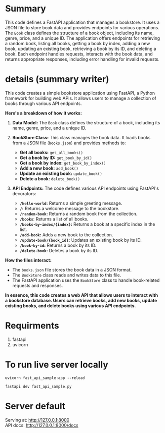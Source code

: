 # Summary
This code defines a FastAPI application that manages a bookstore. It uses a JSON file to store book data and provides endpoints for various operations. The `Book` class defines the structure of a book object, including its name, genre, price, and a unique ID. The application offers endpoints for retrieving a random book, listing all books, getting a book by index, adding a new book, updating an existing book, retrieving a book by its ID, and deleting a book. Each endpoint handles requests, interacts with the book data, and returns appropriate responses, including error handling for invalid requests. 

# details (summary writer)
This code creates a simple bookstore application using FastAPI, a Python framework for building web APIs. It allows users to manage a collection of books through various API endpoints.

**Here's a breakdown of how it works:**

1. **Data Model:** The `Book` class defines the structure of a book, including its name, genre, price, and a unique ID.

2. **BookStore Class:** This class manages the book data. It loads books from a JSON file (`books.json`) and provides methods to:
   - **Get all books:** `get_all_books()`
   - **Get a book by ID:** `get_book_by_id()`
   - **Get a book by index:** `get_book_by_index()`
   - **Add a new book:** `add_book()`
   - **Update an existing book:** `update_book()`
   - **Delete a book:** `delete_book()`

3. **API Endpoints:** The code defines various API endpoints using FastAPI's decorators:
   - **`/hello-world`:** Returns a simple greeting message.
   - **`/`:** Returns a welcome message to the bookstore.
   - **`/random-book`:** Returns a random book from the collection.
   - **`/books`:** Returns a list of all books.
   - **`/books-by-index/{index}`:** Returns a book at a specific index in the list.
   - **`/add-book`:** Adds a new book to the collection.
   - **`/update-book/{book_id}`:** Updates an existing book by its ID.
   - **`/book-by-id`:** Returns a book by its ID.
   - **`/delete-book`:** Deletes a book by its ID.

**How the files interact:**

- The `books.json` file stores the book data in a JSON format.
- The `BookStore` class reads and writes data to this file.
- The FastAPI application uses the `BookStore` class to handle book-related requests and responses.

**In essence, this code creates a web API that allows users to interact with a bookstore database. Users can retrieve books, add new books, update existing books, and delete books using various API endpoints.**


# Requirments
1) fastapi
2) uvicorn

# To run live server locally
```shell
uvicorn fast_api_sample:app --reload
```

```shell
fastapi dev fast_api_sample.py
```

# Server default
 Serving at: http://127.0.0.1:8000  
 API docs: http://127.0.0.1:8000/docs  